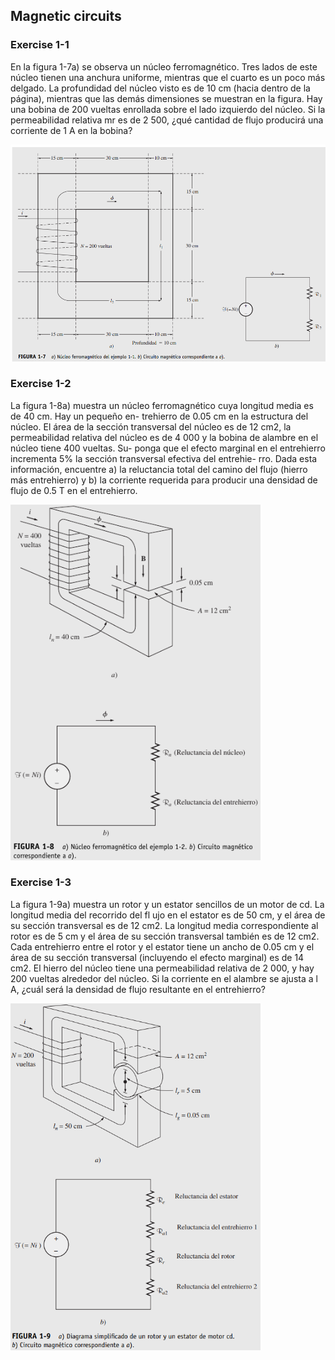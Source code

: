 ## Magnetic circuits

### Exercise 1-1

En la figura 1-7a) se observa un núcleo ferromagnético. Tres lados de este núcleo tienen una anchura
uniforme, mientras que el cuarto es un poco más delgado. La profundidad del núcleo visto es de 10 cm
(hacia dentro de la página), mientras que las demás dimensiones se muestran en la figura. Hay una bobina
de 200 vueltas enrollada sobre el lado izquierdo del núcleo. Si la permeabilidad relativa mr es de 2 500,
¿qué cantidad de flujo producirá una corriente de 1 A en la bobina?

<img src="images/ex1_1.png" alt="Exercise 1-1" width="550" height="auto"/>

### Exercise 1-2

La figura 1-8a) muestra un núcleo ferromagnético cuya longitud media es de 40 cm. Hay un pequeño en-
trehierro de 0.05 cm en la estructura del núcleo. El área de la sección transversal del núcleo es de 12 cm2,
la permeabilidad relativa del núcleo es de 4 000 y la bobina de alambre en el núcleo tiene 400 vueltas. Su-
ponga que el efecto marginal en el entrehierro incrementa 5% la sección transversal efectiva del entrehie-
rro. Dada esta información, encuentre a) la reluctancia total del camino del flujo (hierro más entrehierro)
y b) la corriente requerida para producir una densidad de flujo de 0.5 T en el entrehierro.

<img src="images/ex1_2.png" alt="Exercise 1-2" width="400" height="auto"/>

### Exercise 1-3

La figura 1-9a) muestra un rotor y un estator sencillos de un motor de cd. La longitud media del recorrido
del fl ujo en el estator es de 50 cm, y el área de su sección transversal es de 12 cm2. La longitud media
correspondiente al rotor es de 5 cm y el área de su sección transversal también es de 12 cm2. Cada entrehierro
entre el rotor y el estator tiene un ancho de 0.05 cm y el área de su sección transversal (incluyendo
el efecto marginal) es de 14 cm2. El hierro del núcleo tiene una permeabilidad relativa de 2 000, y hay 200
vueltas alrededor del núcleo. Si la corriente en el alambre se ajusta a l A, ¿cuál será la densidad de flujo
resultante en el entrehierro?

<img src="images/ex1_3.png" alt="Exercise 1-2" width="400" height="auto"/>
